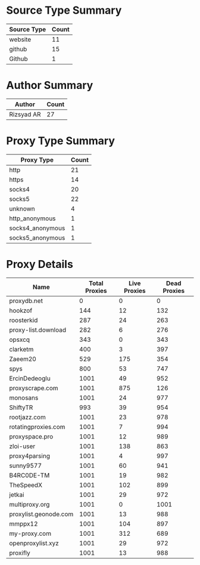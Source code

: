 # Source Type Summary

| Source Type | Count |
|-------------|-------|
| website | 11 |
| github | 15 |
| Github | 1 |


# Author Summary

| Author | Count |
|--------|-------|
| Rizsyad AR | 27 |


# Proxy Type Summary

| Proxy Type | Count |
|------------|-------|
| http | 21 |
| https | 14 |
| socks4 | 20 |
| socks5 | 22 |
| unknown | 4 |
| http_anonymous | 1 |
| socks4_anonymous | 1 |
| socks5_anonymous | 1 |


# Proxy Details

| Name | Total Proxies | Live Proxies | Dead Proxies |
|------|---------------|--------------|---------------|
| proxydb.net | 0 | 0 | 0 |
| hookzof | 144 | 12 | 132 |
| roosterkid | 287 | 24 | 263 |
| proxy-list.download | 282 | 6 | 276 |
| opsxcq | 343 | 0 | 343 |
| clarketm | 400 | 3 | 397 |
| Zaeem20 | 529 | 175 | 354 |
| spys | 800 | 53 | 747 |
| ErcinDedeoglu | 1001 | 49 | 952 |
| proxyscrape.com | 1001 | 875 | 126 |
| monosans | 1001 | 24 | 977 |
| ShiftyTR | 993 | 39 | 954 |
| rootjazz.com | 1001 | 23 | 978 |
| rotatingproxies.com | 1001 | 7 | 994 |
| proxyspace.pro | 1001 | 12 | 989 |
| zloi-user | 1001 | 138 | 863 |
| proxy4parsing | 1001 | 4 | 997 |
| sunny9577 | 1001 | 60 | 941 |
| B4RC0DE-TM | 1001 | 19 | 982 |
| TheSpeedX | 1001 | 102 | 899 |
| jetkai | 1001 | 29 | 972 |
| multiproxy.org | 1001 | 0 | 1001 |
| proxylist.geonode.com | 1001 | 13 | 988 |
| mmppx12 | 1001 | 104 | 897 |
| my-proxy.com | 1001 | 312 | 689 |
| openproxylist.xyz | 1001 | 29 | 972 |
| proxifly | 1001 | 13 | 988 |

